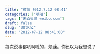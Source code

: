 ```yaml
---
title: "微博 2012.7.12 08:41"
categories: ["嘀咕"]
tags: ["来自微博 weibo.com"]
draft: false
slug: "UOtRh2"
date: "2012-07-12 08:41:00"
---
```


<p>每次说事都吼啊吼的，烦躁。你还以为我想说？ ​​​​</p>
